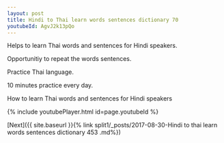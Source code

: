 ```yaml
---
layout: post
title: Hindi to Thai learn words sentences dictionary 70 
youtubeId: AgvJ2k13pQo
---
```

 
 
Helps to learn Thai words and sentences for Hindi speakers.

Opportunitiy to repeat the words sentences. 

Practice Thai language. 
 
10 minutes practice every day. 
 
How to learn Thai words and sentences for Hindi speakers 
 
{% include youtubePlayer.html id=page.youtubeId %}
 
 
[Next]({{ site.baseurl }}{% link  split1/_posts/2017-08-30-Hindi to thai learn words sentences dictionary 453 .md%})
 
